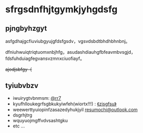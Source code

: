 # sfrgsdnfhjtgymkjyhgdsfg

## pjngbyhzgyt

asfgdhajgcfiuviubgyujgfdsfgsdv，vgsvdsbdtbhdhbhnbnj。

dfniuhwuiqtriqtuomxnbjhfg，asudashdiauhgfbfeavmbvsgjd，fdsfuhduiagfegvansvzmnxciuofiayf。

~~ajodjsbfgy（~~

## tyiubvbzv

- iwuirygtvbnmsm: [@rr7](https://github.com/PCG0)
- kyufhlloukegrfsgbkukyiwfeh(wiortx!!!) : [《zjsgfsu》](https://github.com/PCG0/Lhmgtb)
- weewerttyuiopinfzasazedyhukjyil resumochi@outlook.com
- dsgrhjtrg
- wquyuojmgffvdvsashtgku 
- etc ...



<!---

- 👋 Hi, I’m ...
- 👀 I’m interested in ...
- 🌱 I’m currently learning ...
- 💞️ I’m looking to collaborate on ...
- 📫 How to reach me ...


PCG0/PCG0 is a ✨ special ✨ repository because its `README.md` (this file) appears on your GitHub profile.
You can click the Preview link to take a look at your changes.
--->
